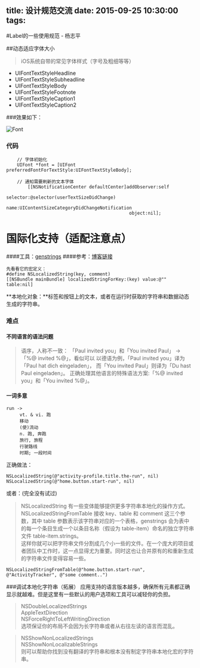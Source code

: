 title: 设计规范交流
date: 2015-09-25  10:30:00
tags:
---


#Label的一些使用规范 - 杨志平

##动态适应字体大小

> iOS系统自带的常见字体样式（字号及粗细等等）
> 
- UIFontTextStyleHeadline
- UIFontTextStyleSubheadline
- UIFontTextStyleBody
- UIFontTextStyleFootnote
- UIFontTextStyleCaption1
- UIFontTextStyleCaption2

###效果如下：

![Font](http://useyourloaf.com/assets/images/2013/2013-12-16-002.png)

### 代码

```   
	// 字体初始化
	UIFont *font = [UIFont preferredFontForTextStyle:UIFontTextStyleBody];
	
	// 通知需要刷新的文本字体
	    [[NSNotificationCenter defaultCenter]addObserver:self
                                            selector:@selector(userTextSizeDidChange)
                                                name:UIContentSizeCategoryDidChangeNotification
                                              object:nil];                                              
```

# 国际化支持（适配注意点）

####工具：[genstrings](https://developer.apple.com/library/mac/documentation/Darwin/Reference/ManPages/man1/genstrings.1.html)
####参考：[博客链接](http://objccn.io/issue-9-3/)

```
先看看它的宏定义：
#define NSLocalizedString(key, comment) 
[[NSBundle mainBundle] localizedStringForKey:(key) value:@"" table:nil]
```

**本地化对象：**标签和按钮上的文本，或者在运行时获取的字符串和数据动态生成的字符串。

### 难点

#### 不同语言的语法问题
> 语序，人称不一致：	
> 「Paul invited you」和「You invited Paul」 -> 「%@ invited %@」，看似可以
> 以德语为例，「Paul invited you」译为「Paul hat dich eingeladen」，
> 而「You invited Paul」则译为「Du hast Paul eingeladen」。
> 正确处理其他语言的特殊语法方案:「%@ invited you」和「You invited %@」。

#### 一词多意

```
run -> 
	 vt. & vi. 跑
	 移动
	 (使)流动
	 n. 跑, 奔跑
	 旅行, 旅程
	 行驶路线
	 时期; 一段时间
```
正确做法：

```
NSLocalizedString(@"activity-profile.title.the-run", nil)  
NSLocalizedString(@"home.button.start-run", nil) 
```
或者：(完全没有试过)
> NSLocalizedString 有一些变体能够提供更多字符串本地化的操作方式。NSLocalizedStringFromTable 接收 key、table 和 comment 这三个参数，其中 table 参数表示该字符串对应的一个表格，genstrings 会为表中的每一个条目生成一个以条目名称（假设为 table-item）命名的独立字符串文件 table-item.strings。	
这样你就可以把字符串文件分割成几个小一些的文件。在一个庞大的项目或者团队中工作时，这一点显得尤为重要。同时这也让合并原有的和重新生成的字符串文件变得容易一些。

```
NSLocalizedStringFromTable(@"home.button.start-run", @"ActivityTracker", @"some comment..")  
```

###调试本地化字符串（拓展）
应用支持的语言版本越多，确保所有元素都正确显示就越难。但是这里有一些默认的用户选项和工具可以减轻你的负担。

>NSDoubleLocalizedStrings		
>AppleTextDirection 	
>NSForceRightToLeftWritingDirection		
>选项保证你的布局不会因为长字符串或者从右往左读的语言而混乱。

>NSShowNonLocalizedStrings 	
>NSShowNonLocalizableStrings 	
>则可以帮助你找到没有翻译的字符串和根本没有制定字符串本地化宏的字符串。
